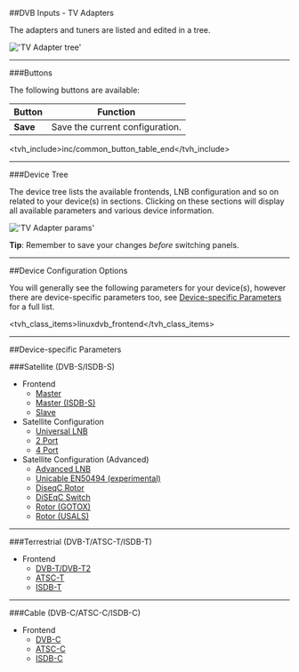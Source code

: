 ##DVB Inputs - TV Adapters

The adapters and tuners are listed and edited in a tree.

!['TV Adapter tree'](docresources/tvadaptertree.png)

---

###Buttons

The following buttons are available:

Button         | Function
---------------|---------
**Save**       | Save the current configuration.
<tvh_include>inc/common_button_table_end</tvh_include>

---

###Device Tree

The device tree lists the available frontends, LNB configuration and 
so on related to your device(s) in sections. Clicking on these sections 
will display all available parameters and various device information.

!['TV Adapter params'](docresources/tvadapterparams.png)

**Tip**: Remember to save your changes *before* switching panels.

---

##Device Configuration Options

You will generally see the following parameters for your device(s), however 
there are device-specific parameters too, see 
[Device-specific Parameters](#device-specific-parameters) for a full 
list.

<tvh_class_items>linuxdvb_frontend</tvh_class_items>

---

##Device-specific Parameters

###Satellite (DVB-S/ISDB-S)

* Frontend
  - [Master](class/linuxdvb_frontend_dvbs)
  - [Master (ISDB-S)](class/linuxdvb_frontend_isdb_s)
  - [Slave](class/linuxdvb_frontend_dvbs_slave)
* Satellite Configuration
  - [Universal LNB](class/linuxdvb_satconf_lnbonly)
  - [2 Port](class/linuxdvb_satconf_2port)
  - [4 Port](class/linuxdvb_satconf_4port)
* Satellite Configuration (Advanced)
  - [Advanced LNB](class/linuxdvb_satconf_advanced)
  - [Unicable EN50494 (experimental)](class/linuxdvb_satconf_en50494)
  - [DiseqC Rotor](class/linuxdvb_rotor)
  - [DiSEqC Switch](class/linuxdvb_switch)
  - [Rotor (GOTOX)](class/linuxdvb_rotor_gotox)
  - [Rotor (USALS)](class/linuxdvb_rotor_usals)
  
---

###Terrestrial (DVB-T/ATSC-T/ISDB-T)

* Frontend
  - [DVB-T/DVB-T2](class/linuxdvb_frontend_dvbt)
  - [ATSC-T](class/linuxdvb_frontend_atsc_t)
  - [ISDB-T](class/linuxdvb_frontend_isdb_t)
  
---

###Cable (DVB-C/ATSC-C/ISDB-C)

* Frontend
  - [DVB-C](class/linuxdvb_frontend_dvbc)
  - [ATSC-C](class/linuxdvb_frontend_atsc_c)
  - [ISDB-C](class/linuxdvb_frontend_isdb_c)
